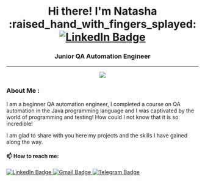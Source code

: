 <h1 align="center"> Hi there! I'm Natasha :raised_hand_with_fingers_splayed: <a href="https://www.linkedin.com/in/natalia-shimkiv-60665b288/">
    <img src="https://img.shields.io/badge/LinkedIn-blue?style=for-the-badge&logo=linkedin&logoColor=white" alt="LinkedIn Badge"/>
  </a> </h1>  
<h3 align="center">Junior QA Automation Engineer</h3>

---

<div align="center">
  <img src="https://i.giphy.com/media/v1.Y2lkPTc5MGI3NjExanNwNzN2Y2o3MDcwdzJwMjIzNHpocmt0eGM3djdyMmJydHl1ZjU1bSZlcD12MV9pbnRlcm5hbF9naWZfYnlfaWQmY3Q9Zw/L1R1tvI9svkIWwpVYr/giphy.gif"/>
</div>

### About Me :
I am a beginner QA automation engineer, I completed a course on QA automation in the Java programming language and I was captivated by the world of programming and testing! How could I not know that it is so incredible!

I am glad to share with you here my projects and the skills I have gained along the way.

#### 📫 How to reach me:
<a href="https://www.linkedin.com/in/natalia-shimkiv-60665b288/" target="_blank" rel="noopener noreferrer">
<img src="https://img.shields.io/badge/LinkedIn-blue?style=for-the-badge&logo=linkedin&logoColor=white" alt="LinkedIn Badge"/>
</a>
<a href="https://mail.google.com/mail/u/0/#inbox">
<img src="https://img.shields.io/badge/Gmail-red?style=for-the-badge&logo=gmail&logoColor=white" alt="Gmail Badge"/>
</a>
<a href="https://t.me/NatalyaShimkiv">
<img src="https://img.shields.io/badge/Telegram-blue?style=for-the-badge&logo=telegram&logoColor=white" alt="Telegram Badge"/>
</a>

<!--
**NatashaShimkiv/NatashaShimkiv** is a ✨ _special_ ✨ repository because its `README.md` (this file) appears on your GitHub profile.

Here are some ideas to get you started:

- 🔭 I’m currently working on ...
- 🌱 I’m currently learning ...
- 👯 I’m looking to collaborate on ...
- 🤔 I’m looking for help with ...
- 💬 Ask me about ...
- 📫 How to reach me: natashashimkiv@gmail.com  
- 😄 Pronouns: ...
- ⚡ Fun fact: ...
-->
